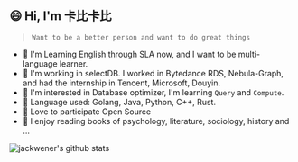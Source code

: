 ## 😄 Hi, I'm 卡比卡比

> `Want to be a better person and want to do great things`

- :musical_score: I'm Learning English through SLA now, and I want to be multi-language learner.
- :crown: I'm working in selectDB. I worked in Bytedance RDS, Nebula-Graph, and had the internship in Tencent, Microsoft, Douyin.
- :beer: I'm interested in Database optimizer, I'm learning `Query` and `Compute`.
- :fish_cake: Language used: Golang, Java, Python, C++, Rust.
- :rice_cracker: Love to participate Open Source
- :shaved_ice: I enjoy reading books of psychology, literature, sociology, history and ...

![jackwener's github stats](https://github-readme-stats.vercel.app/api?username=jackwener)
